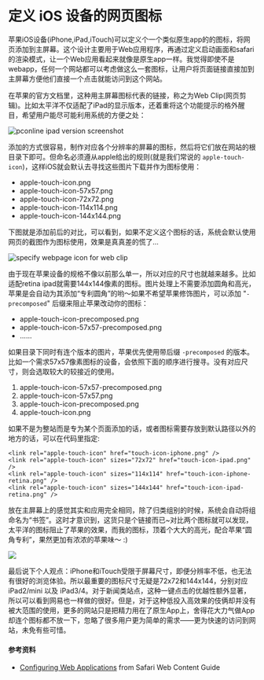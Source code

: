 # 定义 iOS 设备的网页图标

苹果iOS设备(iPhone,iPad,iTouch)可以定义个一个类似原生app的的图标，将网页添加到主屏幕。这个设计主要用于Web应用程序，再通过定义启动画面和safari的渲染模式，让一个Web应用看起来就像是原生app一样。我觉得即使不是webapp，任何一个网站都可以考虑做这么一套图标，让用户将页面链接直接加到主屏幕方便他们直接一个点击就能访问到这个网站。

在苹果的官方文档里，这种用主屏幕图标代表的链接，称之为Web Clip(网页剪辑)。比如太平洋不仅适配了iPad的显示版本，还着重将这个功能提示的格外醒目，希望用户能尽可能利用系统的方便之处：

![pconline ipad version screenshot](https://swordair.com/content/images/2014/Jan/pconline_ipad_version_screenshot.jpg)

添加的方式很容易，制作对应各个分辨率的屏幕的图标，然后将它们放在网站的根目录下即可。但命名必须遵从apple给出的规则(就是我们常说的 `apple-touch-icon`)，这样iOS就会默认去寻找这些图片下载并作为图标使用：

- apple-touch-icon.png
- apple-touch-icon-57x57.png
- apple-touch-icon-72x72.png
- apple-touch-icon-114x114.png
- apple-touch-icon-144x144.png

下图就是添加前后的对比，可以看到，如果不定义这个图标的话，系统会默认使用网页的截图作为图标使用，效果是真真差的慌了...

![specify webpage icon for web clip](https://swordair.com/content/images/2014/Jan/specify_webpage_icon_for_web_clip.png)

由于现在苹果设备的规格不像以前那么单一，所以对应的尺寸也就越来越多。比如适配retina ipad就需要144x144像素的图标。图片处理上不需要添加圆角和高光，苹果是会自动为其添加“专利圆角”的哟～如果不希望苹果修饰图片，可以添加 "`-precomposed`" 后缀来阻止苹果改动你的图标：

- apple-touch-icon-precomposed.png
- apple-touch-icon-57x57-precomposed.png
- ......

如果目录下同时有连个版本的图片，苹果优先使用带后缀 `-precomposed` 的版本。比如一个需求57x57像素图标的设备，会依照下面的顺序进行搜寻。没有对应尺寸，则会选取较大的较接近的使用。

1. apple-touch-icon-57x57-precomposed.png
2. apple-touch-icon-57x57.png
3. apple-touch-icon-precomposed.png
4. apple-touch-icon.png

如果不是为整站而是专为某个页面添加的话，或者图标需要存放到默认路径以外的地方的话，可以在代码里指定:

```
<link rel="apple-touch-icon" href="touch-icon-iphone.png" />
<link rel="apple-touch-icon" sizes="72x72" href="touch-icon-ipad.png" />
<link rel="apple-touch-icon" sizes="114x114" href="touch-icon-iphone-retina.png" />
<link rel="apple-touch-icon" sizes="144x144" href="touch-icon-ipad-retina.png" />
```

放在主屏幕上的感觉其实和应用完全相同，除了归类组别的时候，系统会自动将组命名为“书签”。这时才意识到，这货只是个链接而已~对比两个图标就可以发现，太平洋的图标阻止了苹果的效果，而我的图标，顶着个大大的高光，配合苹果“圆角专利”，果然更加有浓浓的苹果味～ :)

![](https://swordair.com/content/images/2015/03/ios-bookmark-group.jpg)

最后说下个人观点：iPhone和iTouch受限于屏幕尺寸，即便分辨率不低，也无法有很好的浏览体验。所以最重要的图标尺寸无疑是72x72和144x144，分别对应iPad2/mini 以及 iPad3/4。对于新闻类站点，这种一键点击的优越性额外显著，所以可以看到网易也一样做的很好。但是，对于这种低投入高效果的伎俩却并没有被大范围的使用，更多的网站只是把精力用在了原生App上，舍得花大力气做App却连个图标都不放一下，忽略了很多用户更为简单的需求——更为快速的访问到网站，未免有些可惜。

#### 参考资料

- [Configuring Web Applications](http://developer.apple.com/library/ios/#documentation/AppleApplications/Reference/SafariWebContent/ConfiguringWebApplications/ConfiguringWebApplications.html) from Safari Web Content Guide
